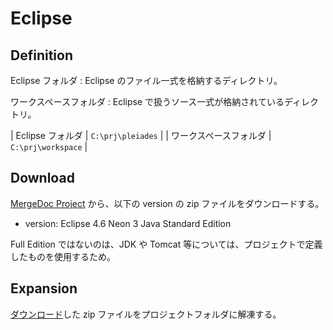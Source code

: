 # Eclipse

## Definition
Eclipse フォルダ
: Eclipse のファイル一式を格納するディレクトリ。

ワークスペースフォルダ
: Eclipse で扱うソース一式が格納されているディレクトリ。

| Eclipse フォルダ     | `C:\prj\pleiades` |
| ワークスペースフォルダ | `C:\prj\workspace` |


## Download

[MergeDoc Project](http://mergedoc.osdn.jp/) から、以下の version の zip ファイルをダウンロードする。

- version: Eclipse 4.6 Neon 3 Java Standard Edition

Full Edition ではないのは、JDK や Tomcat 等については、プロジェクトで定義したものを使用するため。

## Expansion

[ダウンロード](#Download)した zip ファイルをプロジェクトフォルダに解凍する。
